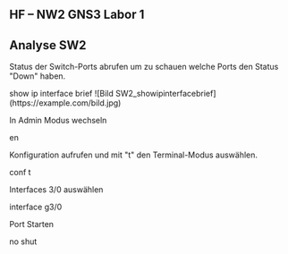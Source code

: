 ## HF – NW2 GNS3 Labor 1

## Analyse SW2

<p> Status der Switch-Ports abrufen um zu schauen welche Ports den Status "Down" haben.</p>
                show ip interface brief
![Bild SW2_showipinterfacebrief](https://example.com/bild.jpg)

<p>In Admin Modus wechseln</p>
                en

<p>Konfiguration aufrufen und mit "t" den Terminal-Modus auswählen.</p>
                conf t

<p>Interfaces 3/0 auswählen</p>
                interface g3/0

<p>Port Starten</p>
                no shut
